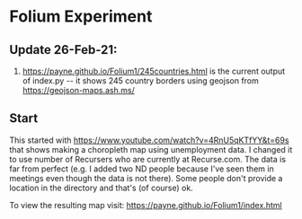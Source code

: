 # Folium Experiment

## Update 26-Feb-21:
1. https://payne.github.io/Folium1/245countries.html is the current output of index.py -- it shows 245 country borders using geojson from https://geojson-maps.ash.ms/


## Start
This started with https://www.youtube.com/watch?v=4RnU5qKTfYY&t=69s that shows making a choropleth map using unemployment data.  I changed it to use number of Recursers who are currently at Recurse.com.   The data is far from perfect (e.g. I added two ND people because I've seen them in meetings even though the data is not there).  Some people don't provide a location in the directory and that's (of course) ok.

To view the resulting map visit: https://payne.github.io/Folium1/index.html



